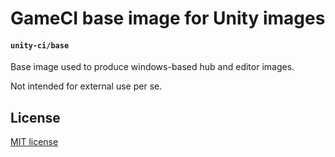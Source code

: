 # GameCI base image for Unity images

#### `unity-ci/base`

Base image used to produce windows-based hub and editor images.

Not intended for external use per se.

## License

[MIT license](https://github.com/Unity-CI/docker/blob/main/LICENSE)
